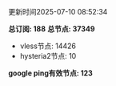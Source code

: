 更新时间2025-07-10 08:52:34

**总订阅: 188**
**总节点: 37349**
- vless节点: 14426
- hysteria2节点: 10

**google ping有效节点: 123**
